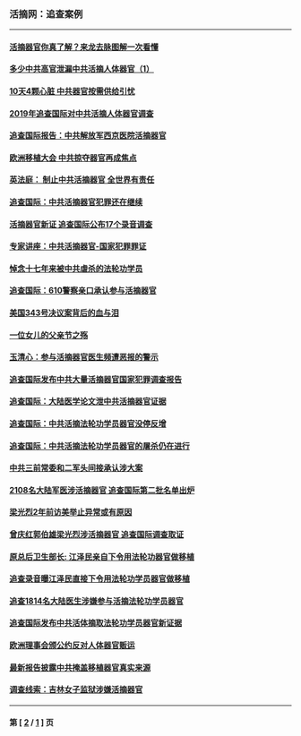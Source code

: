 ### 活摘网：追查案例
---
#### [活摘器官你真了解？来龙去脉图解一次看懂](../../pages/nf5880/n13013820.md?08280430) 
#### [多少中共高官泄漏中共活摘人体器官（1）](../../pages/nf5880/n12671234.md?08280430) 
#### [10天4颗心脏 中共器官按需供给引忧](../../pages/nf5880/n12326366.md?08280430) 
#### [2019年追查国际对中共活摘人体器官调查](../../pages/nf5880/n11917733.md?08280430) 
#### [追查国际报告：中共解放军西京医院活摘器官](../../pages/nf5880/n11838359.md?08280430) 
#### [欧洲移植大会 中共掠夺器官再成焦点](../../pages/nf5880/n11538883.md?08280430) 
#### [英法庭： 制止中共活摘器官 全世界有责任](../../pages/nf5880/n11330691.md?08280430) 
#### [追查国际：中共活摘器官犯罪还在继续](../../pages/nf5880/n11218301.md?08280430) 
#### [活摘器官新证 追查国际公布17个录音调查](../../pages/nf5880/n10897744.md?08280430) 
#### [专家讲座：中共活摘器官-国家犯罪罪证](../../pages/nf5880/n8828153.md?08280430) 
#### [悼念十七年来被中共虐杀的法轮功学员](../../pages/nf5880/n8124823.md?08280430) 
#### [追查国际：610警察亲口承认参与活摘器官](../../pages/nf5880/n8109067.md?08280430) 
#### [美国343号决议案背后的血与泪](../../pages/nf5880/n8020684.md?08280430) 
#### [一位女儿的父亲节之殇](../../pages/nf5880/n8014122.md?08280430) 
#### [玉清心：参与活摘器官医生频遭恶报的警示](../../pages/nf5880/n4637546.md?08280430) 
#### [追查国际发布中共大量活摘器官国家犯罪调查报告](../../pages/nf5880/n4613428.md?08280430) 
#### [追查国际：大陆医学论文泄中共活摘器官证据](../../pages/nf5880/n4608794.md?08280430) 
#### [追查国际：中共活摘法轮功学员器官没停反增](../../pages/nf5880/n4584075.md?08280430) 
#### [追查国际：中共活摘法轮功学员器官的屠杀仍在进行](../../pages/nf5880/n4299154.md?08280430) 
#### [中共三前常委和二军头间接承认涉大案](../../pages/nf5880/n4286244.md?08280430) 
#### [2108名大陆军医涉活摘器官 追查国际第二批名单出炉](../../pages/nf5880/n4284769.md?08280430) 
#### [梁光烈2年前访美举止异常或有原因](../../pages/nf5880/n4279686.md?08280430) 
#### [曾庆红郭伯雄梁光烈涉活摘器官 追查国际调查取证](../../pages/nf5880/n4278462.md?08280430) 
#### [原总后卫生部长: 江泽民亲自下令用法轮功器官做移植](../../pages/nf5880/n4263864.md?08280430) 
#### [追查录音曝江泽民直接下令用法轮功学员器官做移植](../../pages/nf5880/n4261268.md?08280430) 
#### [追查1814名大陆医生涉嫌参与活摘法轮功学员器官](../../pages/nf5880/n4259055.md?08280430) 
#### [追查国际发布中共活体摘取法轮功学员器官新证据](../../pages/nf5880/n4258255.md?08280430) 
#### [欧洲理事会颁公约反对人体器官贩运](../../pages/nf5880/n4206955.md?08280430) 
#### [最新报告披露中共掩盖移植器官真实来源](../../pages/nf5880/n4140084.md?08280430) 
#### [调查线索：吉林女子监狱涉嫌活摘器官](../../pages/nf5880/n4044366.md?08280430) 

---
#### 第 [ [2](./2.md?08280430) / [1](./1.md?08280430) ] 页
